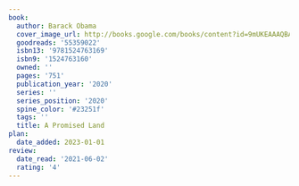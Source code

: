 ```yaml
---
book:
  author: Barack Obama
  cover_image_url: http://books.google.com/books/content?id=9mUKEAAAQBAJ&printsec=frontcover&img=1&zoom=1&edge=curl&source=gbs_api
  goodreads: '55359022'
  isbn13: '9781524763169'
  isbn9: '1524763160'
  owned: ''
  pages: '751'
  publication_year: '2020'
  series: ''
  series_position: '2020'
  spine_color: '#23251f'
  tags: ''
  title: A Promised Land
plan:
  date_added: 2023-01-01
review:
  date_read: '2021-06-02'
  rating: '4'
---
```

